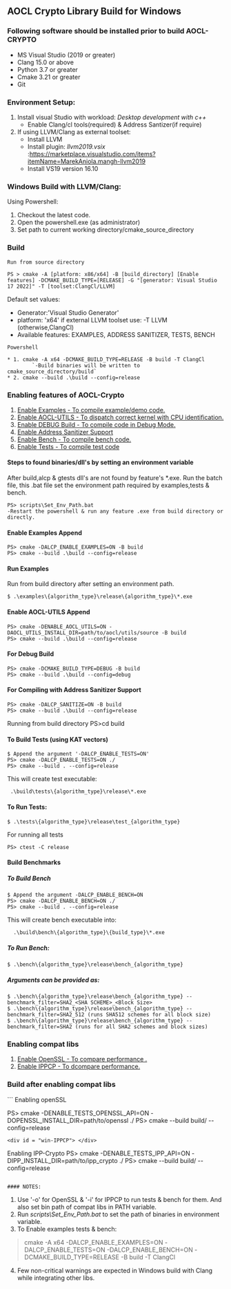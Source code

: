 ## AOCL Crypto Library Build for Windows
<!-- FIXME: use "\" instead of "/" -->
### Following software should be installed prior to build AOCL-CRYPTO 

- MS Visual Studio (2019 or greater)
- Clang 15.0 or above
- Python 3.7 or greater
- Cmake 3.21 or greater
- Git

### Environment Setup:

1. Install visual Studio with workload: *Desktop development with c++*
	- Enable Clang/cl tools(required) & Address Santizer(if require)
2. If using LLVM/Clang as external toolset:
	- Install LLVM
	- Install plugin: *llvm2019.vsix* :https://marketplace.visualstudio.com/items?itemName=MarekAniola.mangh-llvm2019
	- Install VS19 version 16.10	

### Windows Build with LLVM/Clang:

Using Powershell:

1. Checkout the latest code.
2. Open the powershell.exe (as administrator)
3. Set path to current working directory/cmake_source_directory

### Build

`Run from source directory`
```
PS > cmake -A [platform: x86/x64] -B [build_directory] [Enable features] -DCMAKE_BUILD_TYPE=[RELEASE] -G "[generator: Visual Studio 17 2022]" -T [toolset:ClangCl/LLVM]
```
Default set values: 
- Generator:'Visual Studio Generator'
- platform: 'x64' if external LLVM toolset use: -T LLVM (otherwise,ClangCl)
- Available features: EXAMPLES, ADDRESS SANITIZER, TESTS, BENCH

`Powershell`
```
* 1. cmake -A x64 -DCMAKE_BUILD_TYPE=RELEASE -B build -T ClangCl
		`-Build binaries will be written to cmake_source_directory/build`
* 2. cmake --build .\build --config=release
```


### Enabling features of AOCL-Crypto

1. [Enable Examples - To compile example/demo code.](#win-ex)
2. [Enable AOCL-UTILS - To dispatch correct kernel with CPU identification.](#win-cpu)
3. [Enable DEBUG Build - To compile code in Debug Mode.](#win-debug)
4. [Enable Address Sanitizer Support ](#win-asan)
5. [Enable Bench - To compile bench code.](#win-bench)
6. [Enable Tests - To compile test code](#win-tests)


#### Steps to found binaries/dll's by setting an environment variable

After build,alcp & gtests dll's are not found by feature's *.exe.
Run the batch file, this .bat file set the environment path required by examples,tests & bench.
```
PS> scripts\Set_Env_Path.bat
-Restart the powershell & run any feature .exe from build directory or directly.
```


<div id = "win-ex"></div>

#### Enable Examples Append

```
PS> cmake -DALCP_ENABLE_EXAMPLES=ON -B build 
PS> cmake --build .\build --config=release
```
#### Run Examples
Run from build directory after setting an environment path.
```
$ .\examples\{algorithm_type}\release\{algorithm_type}\*.exe
```
<div id = "win-cpu"></div>


#### Enable AOCL-UTILS Append
```
PS> cmake -DENABLE_AOCL_UTILS=ON -DAOCL_UTILS_INSTALL_DIR=path/to/aocl/utils/source -B build
PS> cmake --build .\build --config=release
```
<div id = "win-debug"></div>


#### For Debug Build

```
PS> cmake -DCMAKE_BUILD_TYPE=DEBUG -B build
PS> cmake --build .\build --config=debug
```
<div id = "win-asan"></div>

#### For Compiling with Address Sanitizer Support

```
PS> cmake -DALCP_SANITIZE=ON -B build
PS> cmake --build .\build --config=release
```
<div id = "win-tests"></div>

 Running from build directory
PS>cd build

#### To Build Tests (using KAT vectors)
```
$ Append the argument '-DALCP_ENABLE_TESTS=ON'
PS> cmake -DALCP_ENABLE_TESTS=ON ./
PS> cmake --build . --config=release
```
 This will create test executable:
```
 .\build\tests\{algorithm_type}\release\*.exe
```
#### To Run Tests:
 ``` PS
 $ .\tests\{algorithm_type}\release\test_{algorithm_type}
 ```
 For running all tests
```
PS> ctest -C release
```
<div id = "win-bench"></div>

#### Build Benchmarks

##### To Build Bench

```
$ Append the argument -DALCP_ENABLE_BENCH=ON
PS> cmake -DALCP_ENABLE_BENCH=ON ./
PS> cmake --build . --config=release

```
  This will create bench executable into:
```
  .\build\bench\{algorithm_type}\{build_type}\*.exe
```
##### To Run Bench:

```
$ .\bench\{algorithm_type}\release\bench_{algorithm_type}

```
##### Arguments can be provided as:

``` PS
$ .\bench\{algorithm_type}\release\bench_{algorithm_type} --benchmark_filter=SHA2_<SHA SCHEME>_<Block Size>
$ .\bench\{algorithm_type}\release\bench_{algorithm_type} --benchmark_filter=SHA2_512 (runs SHA512 schemes for all block size)
$ .\bench\{algorithm_type}\release\bench_{algorithm_type} --benchmark_filter=SHA2 (runs for all SHA2 schemes and block sizes)
```

### Enabling compat libs

1. [Enable OpenSSL - To compare performance .](#win-OSSL)
2. [Enable IPPCP - To dcompare performance.](#win-IPPCP)

### Build after enabling compat libs

<div id = "win-OSSL"> </div>
```
Enabling openSSL

PS> cmake -DENABLE_TESTS_OPENSSL_API=ON -DOPENSSL_INSTALL_DIR=path/to/openssl ./
PS> cmake --build build/ --config=release
```
<div id = "win-IPPCP"> </div>

```
Enabling IPP-Crypto
PS> cmake -DENABLE_TESTS_IPP_API=ON -DIPP_INSTALL_DIR=path/to/ipp_crypto ./
PS> cmake --build build/ --config=release
```

#### NOTES:
```
1. Use '-o' for OpenSSL & '-i' for IPPCP to run tests & bench for them. And also set bin path of compat libs in PATH variable.
2. Run *scripts\Set_Env_Path.bat* to set the path of binaries in environment variable.
3. To Enable examples tests & bench:
>cmake -A x64 -DALCP_ENABLE_EXAMPLES=ON -DALCP_ENABLE_TESTS=ON -DALCP_ENABLE_BENCH=ON -DCMAKE_BUILD_TYPE=RELEASE -B build -T ClangCl
4. Few non-critical warnings are expected in Windows build with Clang while integrating other libs.
```